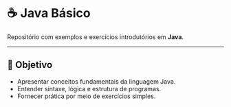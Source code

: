 # ☕ Java Básico

Repositório com exemplos e exercícios introdutórios em **Java**.

---

## 🎯 Objetivo

- Apresentar conceitos fundamentais da linguagem Java.
- Entender sintaxe, lógica e estrutura de programas.
- Fornecer prática por meio de exercícios simples.

